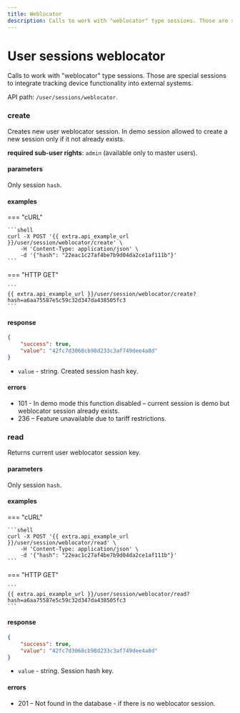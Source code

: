 ```yaml
---
title: Weblocator
description: Calls to work with "weblocator" type sessions. Those are special sessions to integrate tracking device functionality into external systems.
---
```


# User sessions weblocator

Calls to work with "weblocator" type sessions. Those are special sessions to integrate tracking 
device functionality into external systems.

API path: `/user/sessions/weblocator`.

### create

Creates new user weblocator session.
In demo session allowed to create a new session only if it not already exists.

**required sub-user rights**: `admin` (available only to master users).

#### parameters

Only session `hash`.

#### examples

=== "cURL"

    ```shell
    curl -X POST '{{ extra.api_example_url }}/user/session/weblocator/create' \
        -H 'Content-Type: application/json' \ 
        -d '{"hash": "22eac1c27af4be7b9d04da2ce1af111b"}'
    ```
    
=== "HTTP GET"

    ```
    {{ extra.api_example_url }}/user/session/weblocator/create?hash=a6aa75587e5c59c32d347da438505fc3
    ```

#### response

```json
{
    "success": true,
    "value": "42fc7d3068cb98d233c3af749dee4a8d"
}
```

* `value` - string. Created session hash key.

#### errors

* 101 - In demo mode this function disabled – current session is demo but weblocator session already exists.
* 236 – Feature unavailable due to tariff restrictions.

### read

Returns current user weblocator session key.

#### parameters

Only session `hash`.

#### examples

=== "cURL"

    ```shell
    curl -X POST '{{ extra.api_example_url }}/user/session/weblocator/read' \
        -H 'Content-Type: application/json' \ 
        -d '{"hash": "22eac1c27af4be7b9d04da2ce1af111b"}'
    ```
    
=== "HTTP GET"

    ```
    {{ extra.api_example_url }}/user/session/weblocator/read?hash=a6aa75587e5c59c32d347da438505fc3
    ```

#### response

```json
{
    "success": true,
    "value": "42fc7d3068cb98d233c3af749dee4a8d"
}
```

* `value` - string. Session hash key.

#### errors

* 201 – Not found in the database - if there is no weblocator session.
